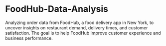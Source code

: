# FoodHub-Data-Analysis
Analyzing order data from FoodHub, a food delivery app in New York, to uncover insights on restaurant demand, delivery times, and customer satisfaction. The goal is to help FoodHub improve customer experience and business performance.
